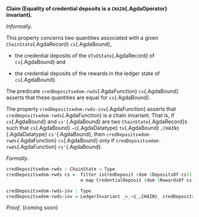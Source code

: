 <!--
```agda

{-# OPTIONS --safe #-}

open import Ledger.Conway.Specification.Abstract
open import Ledger.Conway.Specification.Transaction

module Ledger.Conway.Specification.Chain.Properties.CredDepsEqualDomRwds
  (txs : _) (open TransactionStructure txs)
  (abs : AbstractFunctions txs)
  where

open import Ledger.Conway.Specification.Certs govStructure
open import Ledger.Conway.Specification.Chain txs abs
open import Ledger.Prelude hiding (map) renaming (mapˢ to map; filterˢ to filter)
open import Ledger.Conway.Specification.Properties txs abs
```
-->

**Claim (Equality of credential depsoits is a `CHAIN`{.AgdaOperator} invariant).**

*Informally*.

This property concerns two quantities associated with a given
`ChainState`{.AgdaRecord} `cs`{.AgdaBound},

+ the credential deposits of the `UTxOState`{.AgdaRecord} of `cs`{.AgdaBound} and

+ the credential deposits of the rewards in the ledger state of `cs`{.AgdaBound}.

The predicate `credDeposits≡dom-rwds`{.AgdaFunction} `cs`{.AgdaBound} asserts that
these quantities are equal for `cs`{.AgdaBound}.

The property `credDeposits≡dom-rwds-inv`{.AgdaFunction} asserts that
`credDeposits≡dom-rwds`{.AgdaFunction} is a chain invariant. That is,
if `cs`{.AgdaBound} and `cs'`{.AgdaBound} are two `ChainState`{.AgdaRecord}s such
that `cs`{.AgdaBound} `⇀⦇`{.AgdaDatatype} `tx`{.AgdaBound} `,CHAIN⦈`{.AgdaDatatype} `cs'`{.AgdaBound}, then
`credDeposits≡dom-rwds`{.AgdaFunction} `cs`{.AgdaBound} only if
`credDeposits≡dom-rwds`{.AgdaFunction} `cs'`{.AgdaBound}.

*Formally*.

```agda
credDeposits≡dom-rwds : ChainState → Type
credDeposits≡dom-rwds cs =  filter isCredDeposit (dom (DepositsOf cs))
                            ≡ map CredentialDeposit (dom (RewardsOf cs))

credDeposits≡dom-rwds-inv : Type
credDeposits≡dom-rwds-inv = LedgerInvariant _⊢_⇀⦇_,CHAIN⦈_ credDeposits≡dom-rwds
```

*Proof*. (coming soon)
